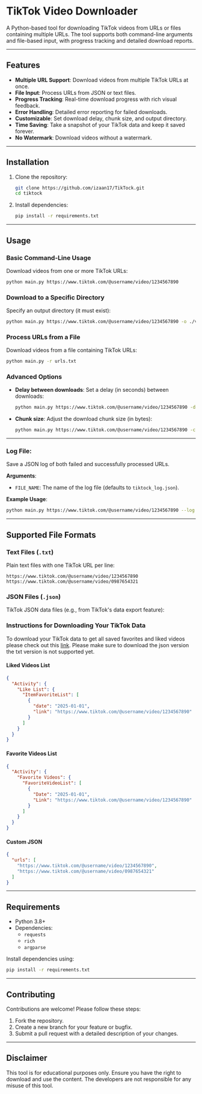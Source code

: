 # TikTok Video Downloader

A Python-based tool for downloading TikTok videos from URLs or files containing multiple URLs. The tool supports both
command-line arguments and file-based input, with progress tracking and detailed download reports.

---

## Features

- **Multiple URL Support**: Download videos from multiple TikTok URLs at once.
- **File Input**: Process URLs from JSON or text files.
- **Progress Tracking**: Real-time download progress with rich visual feedback.
- **Error Handling**: Detailed error reporting for failed downloads.
- **Customizable**: Set download delay, chunk size, and output directory.
- **Time Saving**: Take a snapshot of your TikTok data and keep it saved forever.
- **No Watermark**: Download videos without a watermark.

---

## Installation

1. Clone the repository:
   ```bash
   git clone https://github.com/izaan17/TikTock.git
   cd tiktock
   ```

2. Install dependencies:
   ```bash
   pip install -r requirements.txt
   ```

---

## Usage

### Basic Command-Line Usage

Download videos from one or more TikTok URLs:

```bash
python main.py https://www.tiktok.com/@username/video/1234567890
```

### Download to a Specific Directory

Specify an output directory (it must exist):

```bash
python main.py https://www.tiktok.com/@username/video/1234567890 -o ./videos
```

### Process URLs from a File

Download videos from a file containing TikTok URLs:

```bash
python main.py -r urls.txt
```

### Advanced Options

- **Delay between downloads**: Set a delay (in seconds) between downloads:
  ```bash
  python main.py https://www.tiktok.com/@username/video/1234567890 -d 2
  ```
- **Chunk size**: Adjust the download chunk size (in bytes):
  ```bash
  python main.py https://www.tiktok.com/@username/video/1234567890 -c 2048
  ```

---

### **Log File**:

Save a JSON log of both failed and successfully processed URLs.

**Arguments**:

- `FILE_NAME`: The name of the log file (defaults to `tiktock_log.json`).

**Example Usage**:

```bash
python main.py https://www.tiktok.com/@username/video/1234567890 --log FILE_NAME
```

---

## Supported File Formats

### Text Files (`.txt`)

Plain text files with one TikTok URL per line:

```
https://www.tiktok.com/@username/video/1234567890
https://www.tiktok.com/@username/video/0987654321
```

### JSON Files (`.json`)

TikTok JSON data files (e.g., from TikTok's data export feature):

### Instructions for Downloading Your TikTok Data

To download your TikTok data to get all saved favorites and liked videos please check out
this [link](https://support.tiktok.com/en/account-and-privacy/personalized-ads-and-data/requesting-your-data). Please
make sure to download the json version the txt version is not supported yet.

#### Liked Videos List

```json
{
  "Activity": {
    "Like List": {
      "ItemFavoriteList": [
        {
          "date": "2025-01-01",
          "link": "https://www.tiktok.com/@username/video/1234567890"
        }
      ]
    }
  }
}
```

#### Favorite Videos List

```json
{
  "Activity": {
    "Favorite Videos": {
      "FavoriteVideoList": [
        {
          "Date": "2025-01-01",
          "Link": "https://www.tiktok.com/@username/video/1234567890"
        }
      ]
    }
  }
}
```

#### Custom JSON

```json
{
  "urls": [
    "https://www.tiktok.com/@username/video/1234567890",
    "https://www.tiktok.com/@username/video/0987654321"
  ]
}
```

---

## Requirements

- Python 3.8+
- Dependencies:
    - `requests`
    - `rich`
    - `argparse`

Install dependencies using:

```bash
pip install -r requirements.txt
```

---

## Contributing

Contributions are welcome! Please follow these steps:

1. Fork the repository.
2. Create a new branch for your feature or bugfix.
3. Submit a pull request with a detailed description of your changes.

---

## Disclaimer

This tool is for educational purposes only. Ensure you have the right to download and use the content. The developers
are not responsible for any misuse of this tool.
